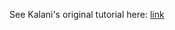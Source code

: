See Kalani's original tutorial here: [link](https://temporal-windscreen-639.notion.site/Github-Portfolio-Lesson-for-CM515-1e55bd019b2f80a7855feacaa46e4632)

